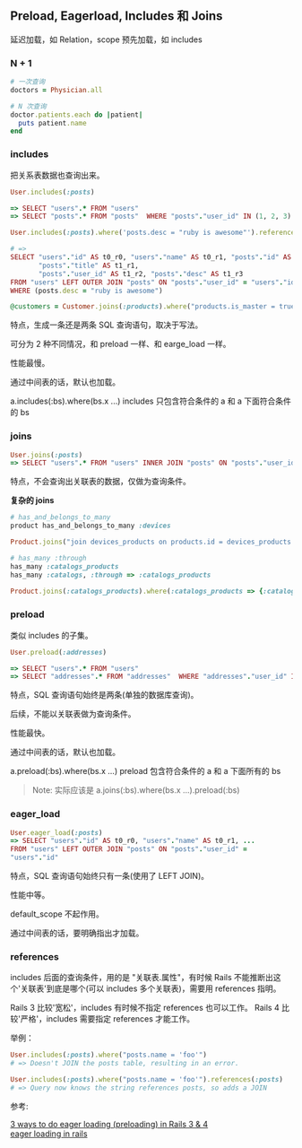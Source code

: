 ## Preload, Eagerload, Includes 和 Joins

延迟加载，如 Relation，scope
预先加载，如 includes

### N + 1

```ruby
# 一次查询
doctors = Physician.all

# N 次查询
doctor.patients.each do |patient|
  puts patient.name
end
```

### includes

把关系表数据也查询出来。

```ruby
User.includes(:posts)

=> SELECT "users".* FROM "users"
=> SELECT "posts".* FROM "posts"  WHERE "posts"."user_id" IN (1, 2, 3)
```

```ruby
User.includes(:posts).where('posts.desc = "ruby is awesome"').references(:posts)

# =>
SELECT "users"."id" AS t0_r0, "users"."name" AS t0_r1, "posts"."id" AS t1_r0,
       "posts"."title" AS t1_r1,
       "posts"."user_id" AS t1_r2, "posts"."desc" AS t1_r3
FROM "users" LEFT OUTER JOIN "posts" ON "posts"."user_id" = "users"."id"
WHERE (posts.desc = "ruby is awesome")

@customers = Customer.joins(:products).where("products.is_master = true")
```

特点，生成一条还是两条 SQL 查询语句，取决于写法。

可分为 2 种不同情况，和 preload 一样、和 earge_load 一样。

性能最慢。

通过中间表的话，默认也加载。

a.includes(:bs).where(bs.x ...) includes 只包含符合条件的 a 和 a 下面符合条件的 bs

### joins

```ruby
User.joins(:posts)
=> SELECT "users".* FROM "users" INNER JOIN "posts" ON "posts"."user_id" = "users"."id"
```

特点，不会查询出关联表的数据，仅做为查询条件。

**复杂的 joins**

```ruby
# has_and_belongs_to_many
product has_and_belongs_to_many :devices

Product.joins("join devices_products on products.id = devices_products.product_id").where(["devices_products.device_id = ?", params[:device_id]])

# has_many :through
has_many :catalogs_products
has_many :catalogs, :through => :catalogs_products
  
Product.joins(:catalogs_products).where(:catalogs_products => {:catalog_id => params[:catalog_id]})
```

### preload

类似 includes 的子集。

```ruby
User.preload(:addresses)

=> SELECT "users".* FROM "users"
=> SELECT "addresses".* FROM "addresses"  WHERE "addresses"."user_id" IN (1, 2)
```
特点，SQL 查询语句始终是两条(单独的数据库查询)。

后续，不能以关联表做为查询条件。

性能最快。

通过中间表的话，默认也加载。

a.preload(:bs).where(bs.x ...) preload 包含符合条件的 a 和 a 下面所有的 bs

> Note: 实际应该是 a.joins(:bs).where(bs.x ...).preload(:bs)

### eager_load

```ruby
User.eager_load(:posts)
=> SELECT "users"."id" AS t0_r0, "users"."name" AS t0_r1, ...
FROM "users" LEFT OUTER JOIN "posts" ON "posts"."user_id" =
"users"."id"
```

特点，SQL 查询语句始终只有一条(使用了 LEFT JOIN)。

性能中等。

default_scope 不起作用。

通过中间表的话，要明确指出才加载。

### references

includes 后面的查询条件，用的是 "关联表.属性"，有时候 Rails 不能推断出这个'关联表'到底是哪个(可以 includes 多个关联表)，需要用 references 指明。

Rails 3 比较'宽松'，includes 有时候不指定 references 也可以工作。
Rails 4 比较'严格'，includes 需要指定 references 才能工作。

举例：

```ruby
User.includes(:posts).where("posts.name = 'foo'")
# => Doesn't JOIN the posts table, resulting in an error.

User.includes(:posts).where("posts.name = 'foo'").references(:posts)
# => Query now knows the string references posts, so adds a JOIN
```

参考:

[3 ways to do eager loading (preloading) in Rails 3 & 4](http://blog.arkency.com/2013/12/rails4-preloading/)  
[eager loading in rails](http://codedecoder.wordpress.com/2014/07/23/eager-loading-eager_load-preload-includes/)
